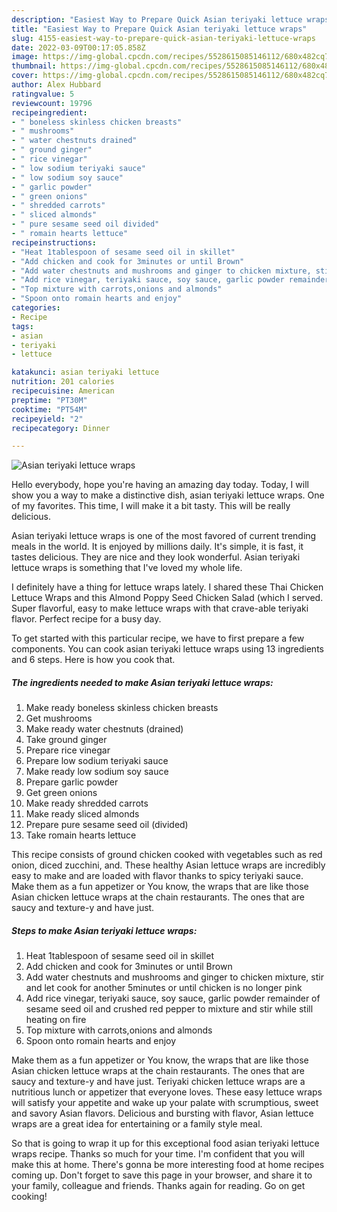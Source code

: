 ```yaml
---
description: "Easiest Way to Prepare Quick Asian teriyaki lettuce wraps"
title: "Easiest Way to Prepare Quick Asian teriyaki lettuce wraps"
slug: 4155-easiest-way-to-prepare-quick-asian-teriyaki-lettuce-wraps
date: 2022-03-09T00:17:05.858Z
image: https://img-global.cpcdn.com/recipes/5528615085146112/680x482cq70/asian-teriyaki-lettuce-wraps-recipe-main-photo.jpg
thumbnail: https://img-global.cpcdn.com/recipes/5528615085146112/680x482cq70/asian-teriyaki-lettuce-wraps-recipe-main-photo.jpg
cover: https://img-global.cpcdn.com/recipes/5528615085146112/680x482cq70/asian-teriyaki-lettuce-wraps-recipe-main-photo.jpg
author: Alex Hubbard
ratingvalue: 5
reviewcount: 19796
recipeingredient:
- " boneless skinless chicken breasts"
- " mushrooms"
- " water chestnuts drained"
- " ground ginger"
- " rice vinegar"
- " low sodium teriyaki sauce"
- " low sodium soy sauce"
- " garlic powder"
- " green onions"
- " shredded carrots"
- " sliced almonds"
- " pure sesame seed oil divided"
- " romain hearts lettuce"
recipeinstructions:
- "Heat 1tablespoon of sesame seed oil in skillet"
- "Add chicken and cook for 3minutes or until Brown"
- "Add water chestnuts and mushrooms and ginger to chicken mixture, stir and let cook for another 5minutes or until chicken is no longer pink"
- "Add rice vinegar, teriyaki sauce, soy sauce, garlic powder remainder of sesame seed oil and crushed red pepper to mixture and stir while still heating on fire"
- "Top mixture with carrots,onions and almonds"
- "Spoon onto romain hearts and enjoy"
categories:
- Recipe
tags:
- asian
- teriyaki
- lettuce

katakunci: asian teriyaki lettuce 
nutrition: 201 calories
recipecuisine: American
preptime: "PT30M"
cooktime: "PT54M"
recipeyield: "2"
recipecategory: Dinner

---
```



![Asian teriyaki lettuce wraps](https://img-global.cpcdn.com/recipes/5528615085146112/680x482cq70/asian-teriyaki-lettuce-wraps-recipe-main-photo.jpg)

Hello everybody, hope you're having an amazing day today. Today, I will show you a way to make a distinctive dish, asian teriyaki lettuce wraps. One of my favorites. This time, I will make it a bit tasty. This will be really delicious.

Asian teriyaki lettuce wraps is one of the most favored of current trending meals in the world. It is enjoyed by millions daily. It's simple, it is fast, it tastes delicious. They are nice and they look wonderful. Asian teriyaki lettuce wraps is something that I've loved my whole life.

I definitely have a thing for lettuce wraps lately. I shared these Thai Chicken Lettuce Wraps and this Almond Poppy Seed Chicken Salad (which I served. Super flavorful, easy to make lettuce wraps with that crave-able teriyaki flavor. Perfect recipe for a busy day.


To get started with this particular recipe, we have to first prepare a few components. You can cook asian teriyaki lettuce wraps using 13 ingredients and 6 steps. Here is how you cook that.

<!--inarticleads1-->

##### The ingredients needed to make Asian teriyaki lettuce wraps:

1. Make ready  boneless skinless chicken breasts
1. Get  mushrooms
1. Make ready  water chestnuts (drained)
1. Take  ground ginger
1. Prepare  rice vinegar
1. Prepare  low sodium teriyaki sauce
1. Make ready  low sodium soy sauce
1. Prepare  garlic powder
1. Get  green onions
1. Make ready  shredded carrots
1. Make ready  sliced almonds
1. Prepare  pure sesame seed oil (divided)
1. Take  romain hearts lettuce


This recipe consists of ground chicken cooked with vegetables such as red onion, diced zucchini, and. These healthy Asian lettuce wraps are incredibly easy to make and are loaded with flavor thanks to spicy teriyaki sauce. Make them as a fun appetizer or You know, the wraps that are like those Asian chicken lettuce wraps at the chain restaurants. The ones that are saucy and texture-y and have just. 

<!--inarticleads2-->

##### Steps to make Asian teriyaki lettuce wraps:

1. Heat 1tablespoon of sesame seed oil in skillet
1. Add chicken and cook for 3minutes or until Brown
1. Add water chestnuts and mushrooms and ginger to chicken mixture, stir and let cook for another 5minutes or until chicken is no longer pink
1. Add rice vinegar, teriyaki sauce, soy sauce, garlic powder remainder of sesame seed oil and crushed red pepper to mixture and stir while still heating on fire
1. Top mixture with carrots,onions and almonds
1. Spoon onto romain hearts and enjoy


Make them as a fun appetizer or You know, the wraps that are like those Asian chicken lettuce wraps at the chain restaurants. The ones that are saucy and texture-y and have just. Teriyaki chicken lettuce wraps are a nutritious lunch or appetizer that everyone loves. These easy lettuce wraps will satisfy your appetite and wake up your palate with scrumptious, sweet and savory Asian flavors. Delicious and bursting with flavor, Asian lettuce wraps are a great idea for entertaining or a family style meal. 

So that is going to wrap it up for this exceptional food asian teriyaki lettuce wraps recipe. Thanks so much for your time. I'm confident that you will make this at home. There's gonna be more interesting food at home recipes coming up. Don't forget to save this page in your browser, and share it to your family, colleague and friends. Thanks again for reading. Go on get cooking!

